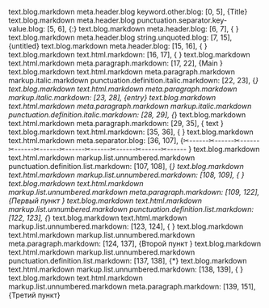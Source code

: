 text.blog.markdown meta.header.blog keyword.other.blog: [0, 5], {Title}
text.blog.markdown meta.header.blog punctuation.separator.key-value.blog: [5, 6], {:}
text.blog.markdown meta.header.blog: [6, 7], { }
text.blog.markdown meta.header.blog string.unquoted.blog: [7, 15], {untitled}
text.blog.markdown meta.header.blog: [15, 16], {
}
text.blog.markdown text.html.markdown: [16, 17], {
}
text.blog.markdown text.html.markdown meta.paragraph.markdown: [17, 22], {Main }
text.blog.markdown text.html.markdown meta.paragraph.markdown markup.italic.markdown punctuation.definition.italic.markdown: [22, 23], {_}
text.blog.markdown text.html.markdown meta.paragraph.markdown markup.italic.markdown: [23, 28], {entry}
text.blog.markdown text.html.markdown meta.paragraph.markdown markup.italic.markdown punctuation.definition.italic.markdown: [28, 29], {_}
text.blog.markdown text.html.markdown meta.paragraph.markdown: [29, 35], { text
}
text.blog.markdown text.html.markdown: [35, 36], {
}
text.blog.markdown text.html.markdown meta.separator.blog: [36, 107], {✂------✂------✂------✂------✂------✂------✂------✂------✂------✂------
}
text.blog.markdown text.html.markdown markup.list.unnumbered.markdown punctuation.definition.list.markdown: [107, 108], {*}
text.blog.markdown text.html.markdown markup.list.unnumbered.markdown: [108, 109], { }
text.blog.markdown text.html.markdown markup.list.unnumbered.markdown meta.paragraph.markdown: [109, 122], {Первый пункт
}
text.blog.markdown text.html.markdown markup.list.unnumbered.markdown punctuation.definition.list.markdown: [122, 123], {*}
text.blog.markdown text.html.markdown markup.list.unnumbered.markdown: [123, 124], { }
text.blog.markdown text.html.markdown markup.list.unnumbered.markdown meta.paragraph.markdown: [124, 137], {Второй пункт
}
text.blog.markdown text.html.markdown markup.list.unnumbered.markdown punctuation.definition.list.markdown: [137, 138], {*}
text.blog.markdown text.html.markdown markup.list.unnumbered.markdown: [138, 139], { }
text.blog.markdown text.html.markdown markup.list.unnumbered.markdown meta.paragraph.markdown: [139, 151], {Третий пункт}